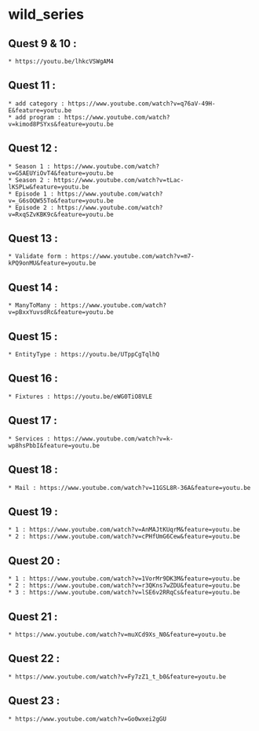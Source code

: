 # wild_series

## Quest 9 & 10 :
    * https://youtu.be/lhkcVSWgAM4

## Quest 11 : 
    * add category : https://www.youtube.com/watch?v=q76aV-49H-E&feature=youtu.be
    * add program : https://www.youtube.com/watch?v=kimod8PSYxs&feature=youtu.be
    
## Quest 12 :
    * Season 1 : https://www.youtube.com/watch?v=G5AEUYiOvT4&feature=youtu.be
    * Season 2 : https://www.youtube.com/watch?v=tLac-lKSPLw&feature=youtu.be
    * Episode 1 : https://www.youtube.com/watch?v=_G6sOQW55To&feature=youtu.be
    * Episode 2 : https://www.youtube.com/watch?v=RxqSZvKBK9c&feature=youtu.be

## Quest 13 :
    * Validate form : https://www.youtube.com/watch?v=m7-kPQ9onMU&feature=youtu.be

## Quest 14 :
    * ManyToMany : https://www.youtube.com/watch?v=pBxxYuvsdRc&feature=youtu.be

## Quest 15 :
    * EntityType : https://youtu.be/UTppCgTqlhQ

## Quest 16 :
    * Fixtures : https://youtu.be/eWG0TiO8VLE

## Quest 17 :
    * Services : https://www.youtube.com/watch?v=k-wp8hsPbbI&feature=youtu.be

## Quest 18 :
    * Mail : https://www.youtube.com/watch?v=11GSL8R-36A&feature=youtu.be

## Quest 19 :
    * 1 : https://www.youtube.com/watch?v=AnMAJtKUqrM&feature=youtu.be
    * 2 : https://www.youtube.com/watch?v=cPHfUmG6Cew&feature=youtu.be

## Quest 20 :
    * 1 : https://www.youtube.com/watch?v=1VorMr9DK3M&feature=youtu.be
    * 2 : https://www.youtube.com/watch?v=r3QKns7wZDU&feature=youtu.be
    * 3 : https://www.youtube.com/watch?v=lSE6v2RRqCs&feature=youtu.be

## Quest 21 :
    * https://www.youtube.com/watch?v=muXCd9Xs_N0&feature=youtu.be

## Quest 22 :
    * https://www.youtube.com/watch?v=Fy7zZ1_t_b0&feature=youtu.be

## Quest 23 :
    * https://www.youtube.com/watch?v=Go0wxei2gGU

